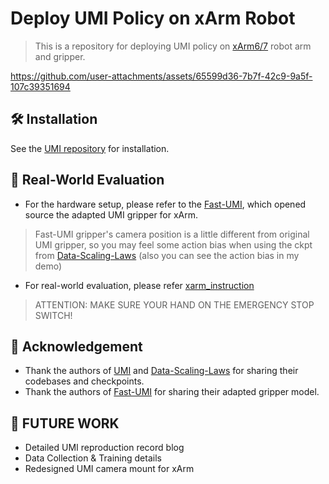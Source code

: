 # Deploy UMI Policy on xArm Robot

> This is a repository for deploying UMI policy on [xArm6/7](https://www.cn.ufactory.cc/xarm) robot arm and gripper.

https://github.com/user-attachments/assets/65599d36-7b7f-42c9-9a5f-107c39351694

## 🛠️ Installation

See the [UMI repository](https://github.com/real-stanford/universal_manipulation_interface) for installation. 

## 🦾 Real-World Evaluation
- For the hardware setup, please refer to the [Fast-UMI](https://fastumi.com/), which opened source the adapted UMI gripper for xArm. 

> Fast-UMI gripper's camera position is a little different from original UMI gripper, so you may feel some action bias when using the ckpt from [Data-Scaling-Laws](https://github.com/Fanqi-Lin/Data-Scaling-Laws) (also you can see the action bias in my demo)

- For real-world evaluation, please refer [xarm_instruction](xarm_instruction.md)

> ATTENTION: MAKE SURE YOUR HAND ON THE EMERGENCY STOP SWITCH!

## 🙏 Acknowledgement
- Thank the authors of [UMI](https://github.com/real-stanford/universal_manipulation_interface) and [Data-Scaling-Laws](https://github.com/Fanqi-Lin/Data-Scaling-Laws) for sharing their codebases and checkpoints.
- Thank the authors of [Fast-UMI](https://fastumi.com/) for sharing their adapted gripper model.

## 👀 FUTURE WORK

- Detailed UMI reproduction record blog
- Data Collection & Training details 
- Redesigned UMI camera mount for xArm
